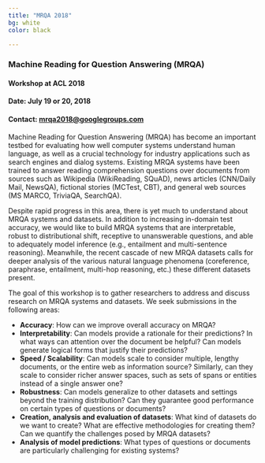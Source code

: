 ```yaml
---
title: "MRQA 2018"
bg: white
color: black

---
```

### **Machine Reading for Question Answering (MRQA)**
#### Workshop at ACL 2018
#### Date: July 19 or 20, 2018
#### Contact: <mrqa2018@googlegroups.com>

Machine Reading for Question Answering (MRQA) has become an important testbed for
evaluating how well computer systems understand human language,
as well as a crucial technology for industry applications such as search engines and dialog systems.
Existing MRQA systems have been trained to answer reading comprehension questions over
documents from sources
such as Wikipedia (WikiReading, SQuAD), news articles (CNN/Daily Mail, NewsQA),
fictional stories (MCTest, CBT), and general web sources (MS MARCO, TriviaQA, SearchQA).

Despite rapid progress in this area, there is yet much to understand about MRQA systems and datasets.
In addition to increasing in-domain test accuracy, we would like to build MRQA systems that are interpretable, robust to distributional shift,
receptive to unanswerable questions,
and able to adequately model inference (e.g., entailment and multi-sentence reasoning).
Meanwhile, the recent cascade of new MRQA datasets calls for deeper analysis of the various natural language phenomena
(coreference, paraphrase, entailment, multi-hop reasoning, etc.) these different datasets present.

The goal of this workshop is to gather researchers to address and discuss research on MRQA systems and datasets.
We seek submissions in the following areas:
- **Accuracy**: How can we improve overall accuracy on MRQA?
- **Interpretability**: Can models provide a rationale for their predictions? In what ways can attention over the document be helpful?  Can models generate logical forms that justify their predictions?
- **Speed / Scalability**: Can models scale to consider multiple, lengthy documents, or the entire web as information source?  Similarly, can they scale to consider richer answer spaces, such as sets of spans or entities instead of a single answer one?
- **Robustness**: Can models generalize to other datasets and settings beyond the training distribution?  Can they guarantee good performance on certain types of questions or documents?
- **Creation, analysis and evaluation of datasets**: What kind of datasets do we want to create? What are effective methodologies for creating them? Can we quantify the challenges posed by MRQA datasets?
- **Analysis of model predictions**: What types of questions or documents are particularly challenging for existing systems?
